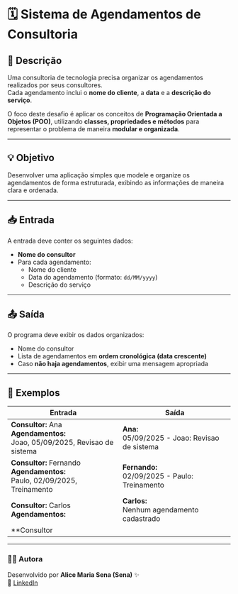 # 🗓️ Sistema de Agendamentos de Consultoria

## 📘 Descrição
Uma consultoria de tecnologia precisa organizar os agendamentos realizados por seus consultores.  
Cada agendamento inclui o **nome do cliente**, a **data** e a **descrição do serviço**.  

O foco deste desafio é aplicar os conceitos de **Programação Orientada a Objetos (POO)**, utilizando **classes, propriedades e métodos** para representar o problema de maneira **modular e organizada**.

---

## 💡 Objetivo
Desenvolver uma aplicação simples que modele e organize os agendamentos de forma estruturada, exibindo as informações de maneira clara e ordenada.

---

## 📥 Entrada
A entrada deve conter os seguintes dados:

- **Nome do consultor**  
- Para cada agendamento:
  - Nome do cliente  
  - Data do agendamento (formato: `dd/MM/yyyy`)  
  - Descrição do serviço  

---

## 📤 Saída
O programa deve exibir os dados organizados:

- Nome do consultor  
- Lista de agendamentos em **ordem cronológica (data crescente)**  
- Caso **não haja agendamentos**, exibir uma mensagem apropriada  

---

## 🧩 Exemplos

| **Entrada** | **Saída** |
|--------------|-----------|
| **Consultor:** Ana  <br> **Agendamentos:**  <br> Joao, 05/09/2025, Revisao de sistema | **Ana:**  <br> 05/09/2025 - Joao: Revisao de sistema |
| **Consultor:** Fernando  <br> **Agendamentos:**  <br> Paulo, 02/09/2025, Treinamento | **Fernando:**  <br> 02/09/2025 - Paulo: Treinamento |
| **Consultor:** Carlos  <br> **Agendamentos:** | **Carlos:**  <br> Nenhum agendamento cadastrado |
| **Consultor


---

### 👩‍💻 Autora
Desenvolvido por **Alice Maria Sena (Sena)** ✨  
💼 [LinkedIn](https://www.linkedin.com/in/alicessenapereira/)